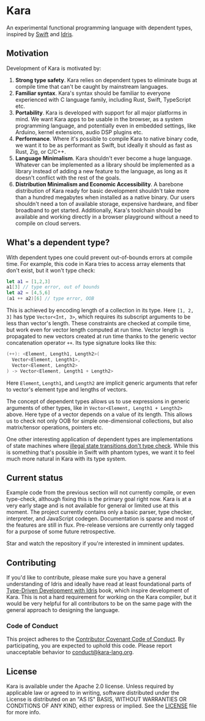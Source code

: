 # Kara

An experimental functional programming language with dependent types, inspired by [Swift](https://swift.org) and [Idris](https://www.idris-lang.org).

## Motivation

Development of Kara is motivated by:

1. **Strong type safety**. Kara relies on dependent types to eliminate bugs at compile time that can't be caught by mainstream languages.
2. **Familiar syntax**. Kara's syntax should be familiar to everyone experienced with C language family, including Rust, Swift, TypeScript etc.
3. **Portability**. Kara is developed with support for all major platforms in mind. We want Kara apps to be usable in the browser, as a system programming language, and potentially even in embedded settings, like Arduino, kernel extensions, audio DSP plugins etc.
4. **Performance**. Where it's possible to compile Kara to native binary code, we want it to be as performant as Swift, but ideally it should as fast as Rust, Zig, or C/C++.
5. **Language Minimalism**. Kara shouldn't ever become a huge language. Whatever can be implemented as a library should be implemented as a library instead of adding a new feature to the language, as long as it doesn't conflict with the rest of the goals.
6. **Distribution Minimalism and Economic Accessibility**. A barebone distribution of Kara ready for basic development shouldn't take more than a hundred megabytes when installed as a native binary. Our users shouldn't need a ton of available storage, expensive hardware, and fiber broadband to get started. Additionally, Kara's toolchain should be available and working directly in a browser playground without a need to compile on cloud servers.

## What's a dependent type?

With dependent types one could prevent out-of-bounds errors at compile time. For example, this code in Kara tries to access array elements
that don't exist, but it won't type check:

```swift
let a1 = [1,2,3]
a1[3] // type error, out of bounds
let a2 = [4,5,6]
(a1 ++ a2)[6] // type error, OOB
```

This is achieved by encoding length of a collection in its type. Here `[1, 2, 3]` has type `Vector<Int, 3>`, which requires 
its subscript arguments to be less than vector's length. These constraints are checked at compile time, but work even for 
vector length computed at run time. Vector length is propagated to new vectors created at run time thanks to the generic vector
concatenation operator `++`. Its type signature looks like this:

```swift
(++): <Element, Length1, Length2>(
  Vector<Element, Length1>, 
  Vector<Element, Length2>
) -> Vector<Element, Length1 + Length2>
```

Here `Element`, `Length1`, and `Length2` are implicit generic arguments that refer to vector's element type and lengths of vectors.

The concept of dependent types allows us to use expressions in generic arguments of other types, like in `Vector<Element, Length1 + Length2>`
above. Here type of a vector depends on a value of its length. This allows us to check not only OOB for simple one-dimensional collections,
but also matrix/tensor operations, pointers etc.

One other interesting application of dependent types are implementations of state machines where [illegal state transitions don't type
check](https://stackoverflow.com/questions/33851598/using-idris-to-model-state-machine-of-open-close-door). 
While this is something that's possible in Swift with phantom types, we want it to feel much more natural in Kara with its type system.

## Current status

Example code from the previous section will not currently compile, or even type-check, although fixing this is the primary goal right now. 
Kara is at a very early stage and is not available for general or limited use at this moment. The project currently contains only a
basic parser, type checker, interpreter, and JavaScript codegen. Documentation is sparse and most of the features are still in flux. Pre-release
versions are currently only tagged for a purpose of some future retrospective.

Star and watch the repository if you're interested in imminent updates.

## Contributing

If you'd like to contribute, please make sure you have a general understanding of Idris and ideally have read at least foundational parts
of [Type-Driven Development with Idris](https://www.manning.com/books/type-driven-development-with-idris) book, which inspire
development of Kara. This is not a hard requirement for working on the Kara compiler, but it would be very helpful for all contributors to
be on the same page with the general approach to designing the language.

### Code of Conduct

This project adheres to the [Contributor Covenant Code of
Conduct](https://github.com/kara-lang/Kara/blob/main/CODE_OF_CONDUCT.md).
By participating, you are expected to uphold this code. Please report
unacceptable behavior to conduct@kara-lang.org.

## License

Kara is available under the Apache 2.0 license.
Unless required by applicable law or agreed to in writing, software
distributed under the License is distributed on an "AS IS" BASIS,
WITHOUT WARRANTIES OR CONDITIONS OF ANY KIND, either express or implied.
See the [LICENSE](https://github.com/kara-lang/Kara/blob/main/LICENSE) file for
more info.


